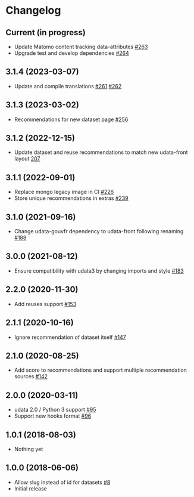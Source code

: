 # Changelog

## Current (in progress)

- Update Matomo content tracking data-attributes [#263](https://github.com/opendatateam/udata-recommendations/pull/263)
- Upgrade test and develop dependencies [#264](https://github.com/opendatateam/udata-recommendations/pull/264)

## 3.1.4 (2023-03-07)

- Update and compile translations [#261](https://github.com/opendatateam/udata-recommendations/pull/261) [#262](https://github.com/opendatateam/udata-recommendations/pull/262)

## 3.1.3 (2023-03-02)

- Recommendations for new dataset page [#256](https://github.com/opendatateam/udata-recommendations/pull/256)

## 3.1.2 (2022-12-15)

- Update dataset and reuse recommendations to match new udata-front layout [207](https://github.com/opendatateam/udata-recommendations/pull/207)

## 3.1.1 (2022-09-01)

- Replace mongo legacy image in CI [#226](https://github.com/opendatateam/udata-recommendations/pull/226)
- Store unique recommendations in extras [#239](https://github.com/opendatateam/udata-recommendations/pull/239)

## 3.1.0 (2021-09-16)

- Change udata-gouvfr dependency to udata-front following renaming [#188](https://github.com/opendatateam/udata-recommendations/pull/188)

## 3.0.0 (2021-08-12)

- Ensure compatibility with udata3 by changing imports and style [#183](https://github.com/opendatateam/udata-recommendations/pull/183)

## 2.2.0 (2020-11-30)

- Add reuses support [#153](https://github.com/opendatateam/udata-recommendations/pull/153)

## 2.1.1 (2020-10-16)

- Ignore recommendation of dataset itself [#147](https://github.com/opendatateam/udata-recommendations/pull/147)

## 2.1.0 (2020-08-25)

- Add score to recommendations and support multiple recommendation sources [#142](https://github.com/opendatateam/udata-recommendations/pull/142)

## 2.0.0 (2020-03-11)

- udata 2.0 / Python 3 support [#95](https://github.com/opendatateam/udata-recommendations/pull/95)
- Support new hooks format [#96](https://github.com/opendatateam/udata-recommendations/pull/96)

## 1.0.1 (2018-08-03)

- Nothing yet

## 1.0.0 (2018-06-06)

- Allow slug instead of id for datasets [#8](https://github.com/opendatateam/udata-recommendations/pull/8)
- Initial release
